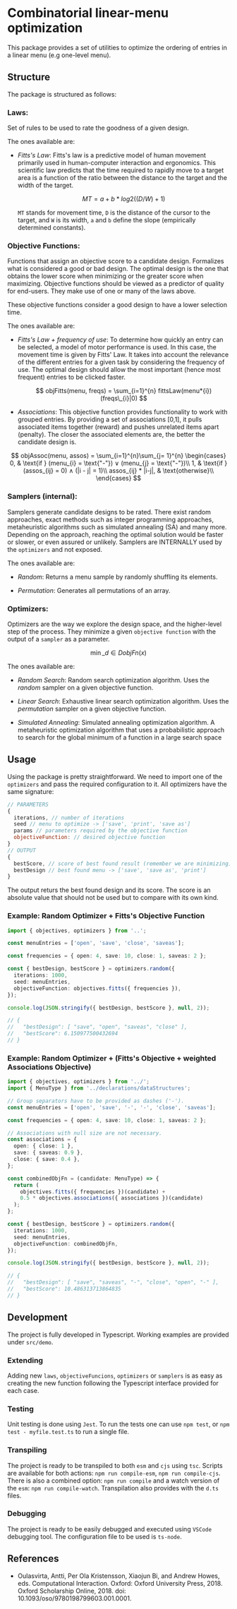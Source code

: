 # Combinatorial linear-menu optimization

This package provides a set of utilities to optimize the ordering of entries in a linear menu (e.g one-level menu).

## Structure

The package is structured as follows:

### Laws:

Set of rules to be used to rate the goodness of a given design.

The ones available are:

- _Fitts's Law_: Fitts's law is a predictive model of human movement primarily used in human-computer interaction and ergonomics. This scientific law predicts that the time required to rapidly move to a target area is a function of the ratio between the distance to the target and the width of the target.

  $$
  MT = a+b*log2((D/W)+1)
  $$

  `MT` stands for movement time, `D` is the distance of the cursor to the target, and `W` is its width, `a` and `b` define the slope (empirically determined constants).

### Objective Functions:

Functions that assign an objective score to a candidate design. Formalizes what is considered a good or bad design. The optimal design is the one that obtains the lower score when minimizing or the greater score when maximizing. Objective functions should be viewed as a predictor of quality for end-users. They make use of one or many of the laws above.

These objective functions consider a good design to have a lower selection time.

The ones available are:

- _Fitts's Law + frequency of use_: To determine how quickly an entry can be selected, a model of motor performance is used. In this case, the movement time is given by Fitts' Law. It takes into account the relevance of the different entries for a given task by considering the frequency of use. The optimal design should allow the most important (hence most frequent) entries to be clicked faster.

  $$
  objFitts(menu, freqs) = \sum_{i=1}^{n} fittsLaw(menu*{i}) (freqs\_{i}|0)
  $$

- _Associations_: This objective function provides functionality to work with grouped entries. By providing a set of associations [0,1], it pulls associated items together (reward) and pushes unrelated items apart (penalty). The closer the associated elements are, the better the candidate design is.

$$
objAssoc(menu, assos) = \sum_{i=1}^{n}\sum_{j= 1}^{n}
\begin{cases}
    0,              & \text{if } (menu_{i} = \text{"-"}) ∨ (menu_{j} = \text{"-"})\\
    1,              & \text{if } (assos_{ij} = 0) ∧ (|i - j| = 1)\\
    assos_{ij} * |i-j|,              & \text{otherwise}\\
\end{cases}
$$

### Samplers (internal):

Samplers generate candidate designs to be rated. There exist random approaches, exact methods such as integer programming approaches, metaheuristic algorithms such as simulated annealing (SA) and many more. Depending on the approach, reaching the optimal solution would be faster or slower, or even assured or unlikely. Samplers are INTERNALLY used by the `optimizers` and not exposed.

The ones available are:

- _Random_: Returns a menu sample by randomly shuffling its elements.

- _Permutation_: Generates all permutations of an array.

### Optimizers:

Optimizers are the way we explore the design space, and the higher-level step of the process. They minimize a given `objective function` with the output of a `sampler` as a parameter.

$$\min\_{d\in D} objFn(x)$$

The ones available are:

- _Random Search_: Random search optimization algorithm. Uses the _random_ sampler on a given objective function.

- _Linear Search_: Exhaustive linear search optimization algorithm. Uses the _permutation_ sampler on a given objective function.

- _Simulated Annealing_: Simulated annealing optimization algorithm. A metaheuristic optimization algorithm that uses a probabilistic approach to search for the global minimum of a function in a large search space

## Usage

Using the package is pretty straightforward. We need to import one of the `optimizers` and pass the required configuration to it.
All optimizers have the same signature:

```js
// PARAMETERS
{
  iterations, // number of iterations
  seed // menu to optimize -> ['save', 'print', 'save as']
  params // parameters required by the objective function
  objectiveFunction: // desired objective function
}
// OUTPUT
{
  bestScore, // score of best found result (remember we are minimizing)
  bestDesign // best found menu -> ['save', 'save as', 'print']
}
```

The output returs the best found design and its score.
The score is an absolute value that should not be used but to compare with its own kind.

### Example: Random Optimizer + Fitts's Objective Function

```ts
import { objectives, optimizers } from '..';

const menuEntries = ['open', 'save', 'close', 'saveas'];

const frequencies = { open: 4, save: 10, close: 1, saveas: 2 };

const { bestDesign, bestScore } = optimizers.random({
  iterations: 1000,
  seed: menuEntries,
  objectiveFunction: objectives.fitts({ frequencies }),
});

console.log(JSON.stringify({ bestDesign, bestScore }, null, 2));

// {
//   "bestDesign": [ "save", "open", "saveas", "close" ],
//   "bestScore": 6.150977500432694
// }
```

### Example: Random Optimizer + (Fitts's Objective + weighted Associations Objective)

```ts
import { objectives, optimizers } from '../';
import { MenuType } from '../declarations/dataStructures';

// Group separators have to be provided as dashes ('-').
const menuEntries = ['open', 'save', '-', '-', 'close', 'saveas'];

const frequencies = { open: 4, save: 10, close: 1, saveas: 2 };

// Associations with null size are not necessary.
const associations = {
  open: { close: 1 },
  save: { saveas: 0.9 },
  close: { save: 0.4 },
};

const combinedObjFn = (candidate: MenuType) => {
  return (
    objectives.fitts({ frequencies })(candidate) +
    0.5 * objectives.associations({ associations })(candidate)
  );
};

const { bestDesign, bestScore } = optimizers.random({
  iterations: 1000,
  seed: menuEntries,
  objectiveFunction: combinedObjFn,
});

console.log(JSON.stringify({ bestDesign, bestScore }, null, 2));

// {
//   "bestDesign": [ "save", "saveas", "-", "close", "open", "-" ],
//   "bestScore": 10.486313713864835
// }
```

## Development

The project is fully developed in Typescript. Working examples are provided under `src/demo`.

### Extending

Adding new `laws`, `objectiveFuncions`, `optimizers` or `samplers` is as easy as creating the new function following the Typescript interface provided for each case.

### Testing

Unit testing is done using `Jest`. To run the tests one can use `npm test`, or `npm test - myfile.test.ts` to run a single file.

### Transpiling

The project is ready to be transpiled to both `esm` and `cjs` using `tsc`. Scripts are available for both actions: `npm run compile-esm`, `npm run compile-cjs`. There is also a combined option: `npm run compile` and a watch version of the `esm`: `npm run compile-watch`. Transpilation also provides with the `d.ts` files.

### Debugging

The project is ready to be easily debugged and executed using `VSCode` debugging tool. The configuration file to be used is `ts-node`.

## References

- Oulasvirta, Antti, Per Ola Kristensson, Xiaojun Bi, and Andrew Howes, eds. Computational Interaction. Oxford: Oxford University Press, 2018. Oxford Scholarship Online, 2018. doi: 10.1093/oso/9780198799603.001.0001.

